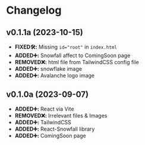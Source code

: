 # Changelog

## v0.1.1a (2023-10-15)
- **FIXED🛠️:** Missing `id="root"` in `index.html`
- **ADDED➕:** Snowfall affect to ComingSoon page
- **REMOVED❌:** html file from TailwindCSS config file
- **ADDED➕:** snowflake image
- **ADDED➕:** Avalanche logo image

## v0.1.0a (2023-09-07)
- **ADDED➕:** React via Vite
- **REMOVED❌:** Irrelevant files & Images
- **ADDED➕:** TailwindCSS 
- **ADDED➕:** React-Snowfall library
- **ADDED➕:** ComingSoon page

